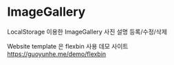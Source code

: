 # ImageGallery


LocalStorage 이용한 ImageGallery
사진 설명 등록/수정/삭제 

Website template 은  flexbin 사용
데모 사이트 https://guoyunhe.me/demo/flexbin


